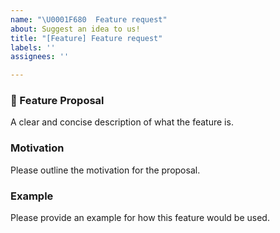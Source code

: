 ```yaml
---
name: "\U0001F680  Feature request"
about: Suggest an idea to us!
title: "[Feature] Feature request"
labels: ''
assignees: ''

---
```


### 🚀  Feature Proposal

A clear and concise description of what the feature is.

### Motivation

Please outline the motivation for the proposal.

### Example

Please provide an example for how this feature would be used.
